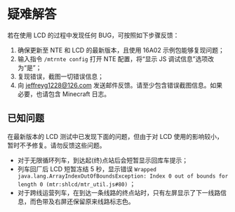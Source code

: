 # 疑难解答

若在使用 LCD 的过程中发现任何 BUG，可按照如下步骤反馈：

1. 确保更新至 NTE 和 LCD 的最新版本，且使用 16A02 示例包能够复现问题；
2. 输入指令 `/mtrnte config` 打开 NTE 配置，将“显示 JS 调试信息”选项改为“是”；
3. 复现错误，截图一切错误信息；
4. 向 [jeffreyg1228@126.com](mailto:jeffreyg1228@126.com) 发送邮件反馈。请至少包含错误截图信息。如果必要，也请包含 Minecraft 日志。

## 已知问题

在最新版本的 LCD 测试中已发现下面的问题，但由于对 LCD 使用的影响较小，暂时不予修复。请勿反馈这些问题。

- 对于无限循环列车，到达起(终)点站后会短暂显示回库车提示；
- 列车回厂后 LCD 短暂冻结 5 秒，显示错误 `Wrapped java.lang.ArrayIndexOutOfBoundsException: Index 0 out of bounds for length 0 (mtr:shlcd/mtr_util.js#80)` ；
- 对于跨线运营列车，在到达一条线路的终点站时，只有左屏显示了下一线路信息，而色带及右屏还保留原来线路标志色。